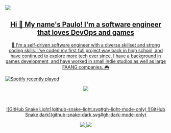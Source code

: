 <p align="center">
 
</p align="center">
 <a href="https://ninito.webflow.io">
  <img src="https://imgur.com/kxyIJFk.png"/>

<h2 align="center">Hi 👋 My name's Paulo! I'm a software engineer that loves DevOps and games</h2>


<p align="center">
👋 I'm a self-driven software engineer with a diverse skillset and strong coding skills. I've coded my first full project way back in high school, and have continued to explore more tech ever since. I have a background in games development, and have worked in small indie studios as well as large FAANG companies. 🎮
</p>

![Spotify recently played](https://spotify-recently-played-readme.vercel.app/api?user=poprock360&count=3&unique=true&width=1000)

<p align="center">
<img src="https://imgur.com/nYo19HY.png"/>
</p>
 
<br>

<p align="center">
  ![GitHub Snake Light](github-snake-light.svg#gh-light-mode-only)
  ![GitHub Snake dark](github-snake-dark.svg#gh-dark-mode-only)
</p>

<p align = "center">
  <img  src = "https://github-readme-stats.vercel.app/api?username=ninito-ph&count_private=true&show_icons=true&theme=tokyonight&line_height=27">
  <img src = "https://github-readme-stats.vercel.app/api/top-langs/?username=ninito-ph&count_private=true&theme=tokyonight">
</p>
